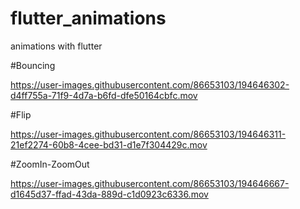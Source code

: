 # flutter_animations
animations with flutter 

#Bouncing


https://user-images.githubusercontent.com/86653103/194646302-d4ff755a-71f9-4d7a-b6fd-dfe50164cbfc.mov


#Flip


https://user-images.githubusercontent.com/86653103/194646311-21ef2274-60b8-4cee-bd31-d1e7f304429c.mov


#ZoomIn-ZoomOut


https://user-images.githubusercontent.com/86653103/194646667-d1645d37-ffad-43da-889d-c1d0923c6336.mov


